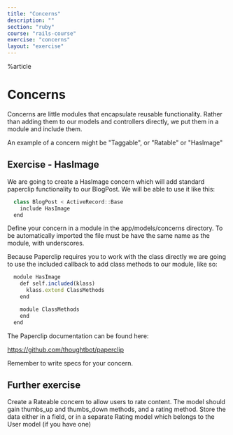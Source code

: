 ```yaml
---
title: "Concerns"
description: ""
section: "ruby"
course: "rails-course"
exercise: "concerns"
layout: "exercise"
---
```


%article



# Concerns

Concerns are little modules that encapsulate reusable functionality. Rather than adding them to our models and controllers directly, we put them in a module and include them.

An example of a concern might be "Taggable", or "Ratable" or "HasImage"





## Exercise - HasImage

We are going to create a HasImage concern which will add standard paperclip functionality to our BlogPost. We will be able to use it like this:

```js
  class BlogPost < ActiveRecord::Base
    include HasImage
  end
```





Define your concern in a module in the app/models/concerns directory. To be automatically imported the file must be have the same name as the module, with underscores.

Because Paperclip requires you to work with the class directly we are going to use the included callback to add class methods to our module, like so:

```js
  module HasImage
    def self.included(klass)
      klass.extend ClassMethods
    end

    module ClassMethods
    end
  end
```





The Paperclip documentation can be found here:

<https://github.com/thoughtbot/paperclip>

Remember to write specs for your concern.



## Further exercise

Create a Rateable concern to allow users to rate content. The model should gain thumbs_up and thumbs_down methods, and a rating method. Store the data either in a field, or in a separate Rating model which belongs to the User model (if you have one)
